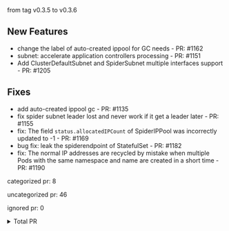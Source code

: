 from tag v0.3.5 to v0.3.6

## New Features

- change the label of auto-created ippool for GC needs - PR: #1162
- subnet: accelerate application controllers processing - PR: #1151
- Add ClusterDefaultSubnet and SpiderSubnet multiple interfaces support - PR: #1205

## Fixes

- add auto-created ippool gc - PR: #1135
- fix spider subnet leader lost and never work if it get a leader later - PR: #1155
- fix: The field `status.allocatedIPCount` of SpiderIPPool was incorrectly updated to -1 - PR: #1169
- bug fix: leak the spiderendpoint of StatefulSet - PR: #1182
- fix: The normal IP addresses are recycled by mistake when multiple Pods with the same namespace and name are created in a short time - PR: #1190



categorized pr: 8

uncategorized pr: 46

ignored pr: 0

<details>
<summary>Total PR</summary>

https://github.com/spidernet-io/spiderpool/compare/v0.3.5...v0.3.6
</details>